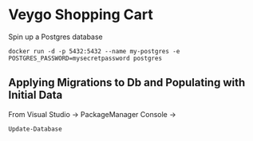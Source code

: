 # Veygo Shopping Cart

Spin up a Postgres database
```
docker run -d -p 5432:5432 --name my-postgres -e POSTGRES_PASSWORD=mysecretpassword postgres
```

## Applying Migrations to Db and Populating with Initial Data

From Visual Studio -> PackageManager Console -> 
```
Update-Database
```